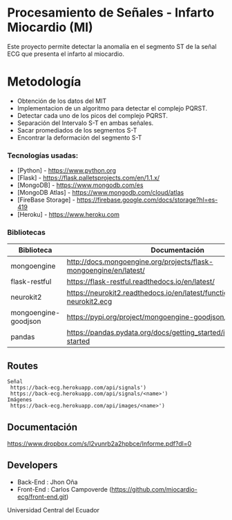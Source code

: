 # Procesamiento de Señales - Infarto Miocardio (MI)
 
Este proyecto permite detectar la anomalía en el segmento ST de la señal ECG que presenta el infarto al miocardio.


# Metodología

  - Obtención de los datos del MIT
  - Implementacion de un algoritmo para detectar el complejo PQRST.
  - Detectar cada uno de los picos del complejo PQRST.
  - Separación del Intervalo S-T en ambas señales.
  - Sacar promediados de los segmentos S-T
  - Encontrar la deformación del segmento S-T
   

### Tecnologías usadas:

* [Python] - <https://www.python.org>
* [Flask] - <https://flask.palletsprojects.com/en/1.1.x/>
* [MongoDB] - <https://www.mongodb.com/es>
* [MongoDB Atlas] - <https://www.mongodb.com/cloud/atlas>
* [FireBase Storage] - <https://firebase.google.com/docs/storage?hl=es-419>
* [Heroku] - <https://www.heroku.com>

### Bibliotecas
 

| Biblioteca | Documentación |
| ------ | ------ |
| mongoengine | <http://docs.mongoengine.org/projects/flask-mongoengine/en/latest/> |
| flask-restful | <https://flask-restful.readthedocs.io/en/latest/> |
| neurokit2 | https://neurokit2.readthedocs.io/en/latest/functions.html#module-neurokit2.ecg |
| mongoengine-goodjson | https://pypi.org/project/mongoengine-goodjson/ |
| pandas | https://pandas.pydata.org/docs/getting_started/index.html#getting-started | 

## Routes
    Señal
     https://back-ecg.herokuapp.com/api/signals')
     https://back-ecg.herokuapp.com/api/signals/<name>')
    Imágenes
     https://back-ecg.herokuapp.com/api/images/<name>')
     
## Documentación
<https://www.dropbox.com/s/l2vunrb2a2hpbce/Informe.pdf?dl=0>


## Developers

* Back-End : Jhon Oña
* Front-End : Carlos Campoverde (https://github.com/miocardio-ecg/front-end.git)
 
Universidad Central del Ecuador
 
